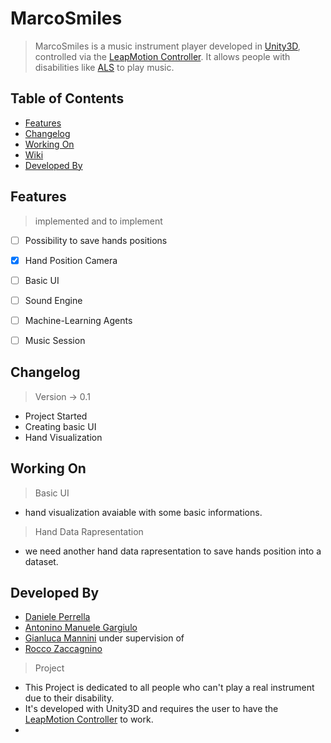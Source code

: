 # MarcoSmiles
> MarcoSmiles is a music instrument player developed in [Unity3D](https://unity.com/), controlled via the [LeapMotion Controller](https://www.leapmotion.com/). It allows people with disabilities like [ALS](https://en.wikipedia.org/wiki/Amyotrophic_lateral_sclerosis) to play music. 


## Table of Contents
- [Features](#features)
- [Changelog](#changelog)
- [Working On](#workingon)
- [Wiki](#wiki)
- [Developed By](#developedby)

###


<a name="features"></a>
## Features 
> implemented and to implement

- [ ] Possibility to save hands positions
- [x] Hand Position Camera
- [ ] Basic UI
- [ ] Sound Engine
- [ ] Machine-Learning Agents
- [ ] Music Session


<a name="changelog"></a>
## Changelog
> Version -> 0.1
- Project Started
- Creating basic UI
- Hand Visualization


<a name="workingon"></a>
## Working On
> Basic UI
- hand visualization avaiable with some basic informations.
> Hand Data Rapresentation
- we need another hand data rapresentation to save hands position into a dataset.


<a name="developedby"></a>
## Developed By
* [Daniele Perrella](github.com/dvgniele)
* [Antonino Manuele Gargiulo](github.com/gepp4)
* [Gianluca Mannini](github.com/gmann7)
under supervision of
* [Rocco Zaccagnino]() 


<a name="wiki"></a>
> Project
- This Project is dedicated to all people who can't play a real instrument due to their disability.
- It's developed with Unity3D and requires the user to have the [LeapMotion Controller](https://www.leapmotion.com/) to work.
- 